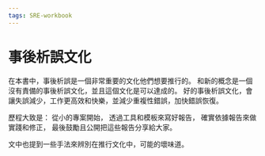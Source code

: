 ```yaml
---
tags: SRE-workbook
---
```


# 事後析誤文化

在本書中，事後析誤是一個非常重要的文化他們想要推行的。
和新的概念是一個沒有責備的事後析誤文化，並且這個文化是可以達成的。
好的事後析誤文化，會讓失誤減少，工作更高效和快樂，並減少重複性錯誤，加快錯誤恢復。

歷程大致是：
從小的專案開始，
透過工具和模板來寫好報告，
確實依據報告來做實踐和修正，
最後鼓勵且公開把這些報告分享給大家。

文中也提到一些手法來辨別在推行文化中，可能的壞味道。

